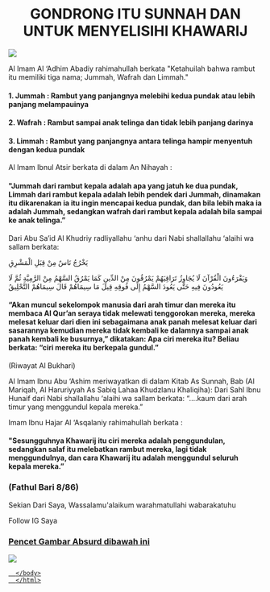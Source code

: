 <head>
  <html>
    <title>Menyelisihi khawarij</title>
      </head>
      <body>
          <h1 style="text-align: center;"> GONDRONG ITU SUNNAH DAN UNTUK MENYELISIHI KHAWARIJ</h1>
   <img src="gondrong.jpg">
<p>
Al Imam Al ‘Adhim Abadiy rahimahullah berkata 
"Ketahuilah bahwa rambut itu memiliki tiga nama; Jummah, Wafrah dan Limmah."

<h4>1. Jummah : Rambut yang panjangnya melebihi kedua pundak atau lebih panjang melampauinya</h4>

<h4>2. Wafrah : Rambut sampai anak telinga dan tidak lebih panjang darinya</h4>

<h4>3. Limmah : Rambut yang panjangnya antara telinga hampir menyentuh dengan kedua pundak</h4>

<p>Al Imam Ibnul Atsir berkata di dalam An Nihayah :<p>
<h4>"Jummah dari rambut kepala adalah apa yang jatuh ke dua pundak, Limmah dari rambut kepala adalah lebih pendek dari Jummah, dinamakan itu dikarenakan ia itu ingin mencapai kedua pundak, dan bila lebih maka ia adalah Jummah, sedangkan wafrah dari rambut kepala adalah bila sampai ke anak telinga.”</h4>

Dari Abu Sa’id Al Khudriy radliyallahu ‘anhu dari Nabi shallallahu ‘alaihi wa sallam berkata:

ﻳَﺨْﺮُﺝُ ﻧَﺎﺱٌ ﻣِﻦْ ﻗِﺒَﻞِ ﺍﻟْﻤَﺸْﺮِﻕِ<p> ﻭَﻳَﻘْﺮَﺀُﻭﻥَ ﺍﻟْﻘُﺮْﺁﻥَ ﻟَﺎ ﻳُﺠَﺎﻭِﺯُ ﺗَﺮَﺍﻗِﻴَﻬُﻢْ ﻳَﻤْﺮُﻗُﻮﻥَ ﻣِﻦْ ﺍﻟﺪِّﻳﻦِ ﻛَﻤَﺎ ﻳَﻤْﺮُﻕُ ﺍﻟﺴَّﻬْﻢُ ﻣِﻦْ ﺍﻟﺮَّﻣِﻴَّﺔِ ﺛُﻢَّ ﻟَﺎ ﻳَﻌُﻮﺩُﻭﻥَ ﻓِﻴﻪِ ﺣَﺘَّﻰ ﻳَﻌُﻮﺩَ ﺍﻟﺴَّﻬْﻢُ ﺇِﻟَﻰ ﻓُﻮﻗِﻪِ ﻗِﻴﻞَ ﻣَﺎ ﺳِﻴﻤَﺎﻫُﻢْ ﻗَﺎﻝَ ﺳِﻴﻤَﺎﻫُﻢْ ﺍﻟﺘَّﺤْﻠِﻴﻖُ<p>

<h4>“Akan muncul sekelompok manusia dari arah timur dan mereka itu membaca Al Qur’an seraya tidak melewati tenggorokan mereka, mereka melesat keluar dari dien ini sebagaimana anak panah melesat keluar dari sasarannya kemudian mereka tidak kembali ke dalamnya sampai anak panah kembali ke busurnya,” dikatakan: Apa ciri mereka itu? Beliau berkata: “ciri mereka itu berkepala gundul.”</h4>

<p>(Riwayat Al Bukhari)<p>

Al Imam Ibnu Abu ‘Ashim meriwayatkan di dalam Kitab As Sunnah, Bab (Al Mariqah, Al Haruriyyah As Sabiq Lahaa Khudzlanu Khaliqiha): Dari Sahl Ibnu Hunaif dari Nabi shallallahu ‘alaihi wa sallam berkata: “….kaum dari arah timur yang menggundul kepala mereka.”

<p> Imam Ibnu Hajar Al ‘Asqalaniy rahimahullah berkata :<p>
<h4>"Sesungguhnya Khawarij itu ciri mereka adalah penggundulan, sedangkan salaf itu melebatkan rambut mereka, lagi tidak menggundulnya, dan cara Khawarij itu adalah menggundul seluruh kepala mereka.”</h4> 

<h3>(Fathul Bari 8/86)</h3>

<p>Sekian Dari Saya, Wassalamu'alaikum warahmatullahi wabarakatuhu</p>
   <p>Follow IG Saya<a href="https://www.instagram.com/fadlirzky.3908/" ">   </p>
   <h3>Pencet Gambar Absurd dibawah ini </h3>
   <img src="Lmao.jpg">
      
      </body>
      </html>
